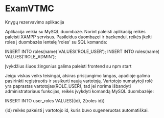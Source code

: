 # ExamVTMC
Knygų rezervavimo aplikacija

Aplikacija veikia su MySQL duombaze.
Norint paleisti aplikaciją reikės paleisti XAMPP servisus.
Pasileidus duombazei ir backendui, reikės įkelti roles į duombazės lentelę 'roles' su SQL komanda:

INSERT INTO roles(name) VALUES('ROLE_USER');
INSERT INTO roles(name) VALUES('ROLE_ADMIN');

Įvykdžius šiuos žingsnius galima paleisti frontend su npm start

Jeigu viskas veiks teisingai, atsiras prisijungimo langas, apačioje galima pasirinkti registruotis ir susikurti naują vartotoją.
Vartotojo numatytoji rolė yra paprastas vartotojas(ROLE_USER), tad jei norima išbandyti administratoriaus funkcijas, reikės įvykdyti komandą MySQL duombazėje:

INSERT INTO user_roles VALUES((id), 2(roles id))

(id) reikės pakeisti į vartotojo id, kuris buvo sugeneruotas automatiškai.
